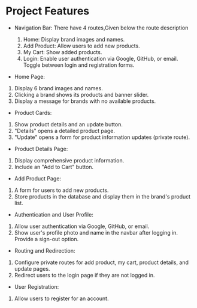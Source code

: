 # Project Features

- Navigation Bar:
  There have 4 routes,Given below the route description
  1) Home: Display brand images and names.
  2) Add Product: Allow users to add new products.
  3) My Cart: Show added products.
  4) Login: Enable user authentication via Google, GitHub, or email. Toggle between login and registration forms.

- Home Page:
1) Display 6 brand images and names.
2) Clicking a brand shows its products and banner slider.
3) Display a message for brands with no available products.

- Product Cards:
1) Show product details and an update button.
2) "Details" opens a detailed product page.
3) "Update" opens a form for product information updates (private route).

- Product Details Page:
1) Display comprehensive product information.
2) Include an "Add to Cart" button.

- Add Product Page:
1) A form for users to add new products.
2) Store products in the database and display them in the brand's product list.

- Authentication and User Profile:
1) Allow user authentication via Google, GitHub, or email.
2) Show user's profile photo and name in the navbar after logging in.
Provide a sign-out option.

- Routing and Redirection:
1) Configure private routes for add product, my cart, product details, and update pages.
2) Redirect users to the login page if they are not logged in.

- User Registration:
1) Allow users to register for an account.